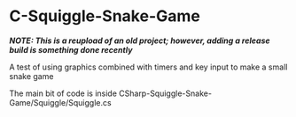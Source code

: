# C-Squiggle-Snake-Game
***NOTE: This is a reupload of an old project; however, adding a release build is something done recently***

A test of using graphics combined with timers and key input to make a small snake game

The main bit of code is inside CSharp-Squiggle-Snake-Game/Squiggle/Squiggle.cs
